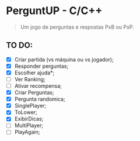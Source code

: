 # PerguntUP - C/C++
> Um jogo de perguntas e respostas PxB ou PxP.


## TO DO:

- [x] Criar partida (vs máquina ou vs jogador);
- [x] Responder perguntas;
- [x] Escolher ajuda*;
- [ ] Ver Ranking;
- [ ] Ativar recompensa;
- [x] Criar Perguntas;
- [x] Pergunta randomica;
- [x] SinglePlayer;
- [x] ToLower;
- [x] ExibirDicas;
- [ ] MultiPlayer;
- [ ] PlayAgain;

